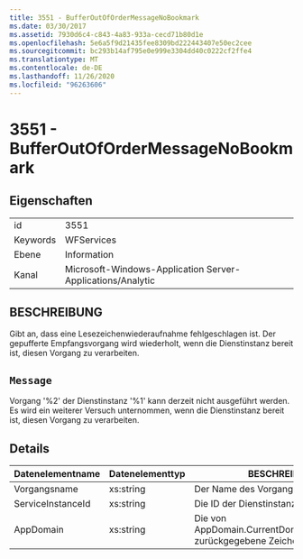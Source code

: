 ```yaml
---
title: 3551 - BufferOutOfOrderMessageNoBookmark
ms.date: 03/30/2017
ms.assetid: 7930d6c4-c843-4a83-933a-cecd71b80d1e
ms.openlocfilehash: 5e6a5f9d21435fee8309bd222443407e50ec2cee
ms.sourcegitcommit: bc293b14af795e0e999e3304dd40c0222cf2ffe4
ms.translationtype: MT
ms.contentlocale: de-DE
ms.lasthandoff: 11/26/2020
ms.locfileid: "96263606"
---
```

# <a name="3551---bufferoutofordermessagenobookmark"></a>3551 - BufferOutOfOrderMessageNoBookmark

## <a name="properties"></a>Eigenschaften  
  
|||  
|-|-|  
|id|3551|  
|Keywords|WFServices|  
|Ebene|Information|  
|Kanal|Microsoft-Windows-Application Server-Applications/Analytic|  
  
## <a name="description"></a>BESCHREIBUNG  

 Gibt an, dass eine Lesezeichenwiederaufnahme fehlgeschlagen ist. Der gepufferte Empfangsvorgang wird wiederholt, wenn die Dienstinstanz bereit ist, diesen Vorgang zu verarbeiten.  
  
## <a name="message"></a>`Message`  

 Vorgang '%2' der Dienstinstanz '%1' kann derzeit nicht ausgeführt werden. Es wird ein weiterer Versuch unternommen, wenn die Dienstinstanz bereit ist, diesen Vorgang zu verarbeiten.  
  
## <a name="details"></a>Details  
  
|Datenelementname|Datenelementtyp|BESCHREIBUNG|  
|--------------------|--------------------|-----------------|  
|Vorgangsname|xs:string|Der Name des Vorgangs.|  
|ServiceInstanceId|xs:string|Die ID der Dienstinstanz.|  
|AppDomain|xs:string|Die von AppDomain.CurrentDomain.FriendlyName zurückgegebene Zeichenfolge.|
